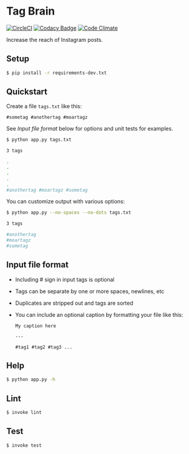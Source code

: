 # Tag Brain

[![CircleCI](https://img.shields.io/circleci/project/github/tedmiston/tag-brain.svg)](https://circleci.com/gh/tedmiston/tag-brain) [![Codacy Badge](https://api.codacy.com/project/badge/Grade/77dfeba1f8ce49dfadf60f2a2133a94e)](https://www.codacy.com/app/tedmiston/tag-brain?utm_source=github.com&amp;utm_medium=referral&amp;utm_content=tedmiston/tag-brain&amp;utm_campaign=Badge_Grade) [![Code Climate](https://codeclimate.com/github/tedmiston/tag-brain/badges/gpa.svg)](https://codeclimate.com/github/tedmiston/tag-brain)

Increase the reach of Instagram posts.

## Setup

```bash
$ pip install -r requirements-dev.txt
```

## Quickstart

Create a file `tags.txt` like this:

```plain
#sometag #anothertag #moartagz
```

See *Input file format* below for options and unit tests for examples.

```bash
$ python app.py tags.txt

3 tags

.
.
.
.
.
#anothertag #moartagz #sometag
```

You can customize output with various options:

```bash
$ python app.py --no-spaces --no-dots tags.txt

3 tags

#anothertag
#moartagz
#sometag
```

## Input file format

- Including # sign in input tags is optional
- Tags can be separate by one or more spaces, newlines, etc
- Duplicates are stripped out and tags are sorted
- You can include an optional caption by formatting your file like this:

  ```plain
  My caption here

  ---

  #tag1 #tag2 #tag3 ...
  ```

## Help

```bash
$ python app.py -h
```

## Lint

```bash
$ invoke lint
```

## Test

```bash
$ invoke test
```
